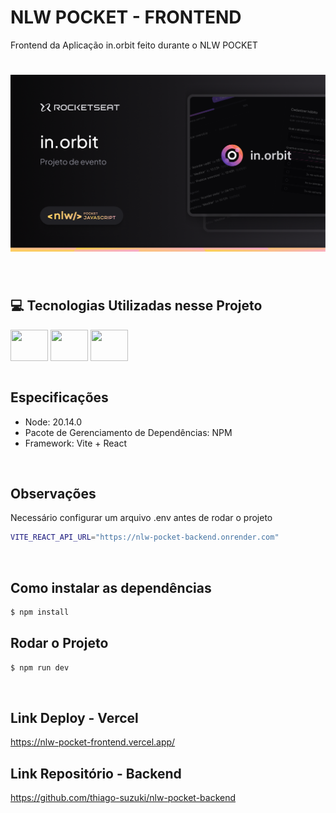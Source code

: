 # NLW POCKET - FRONTEND
Frontend da Aplicação in.orbit feito durante o NLW POCKET

<h1 align="center">
  <img alt="NLW" title="NLW" width="700" src=".github/app.png" />
</h1>


<br>

## 💻 Tecnologias Utilizadas nesse Projeto
<div style="display: inline_block">
  <img align="center" height="50" width="60" src="https://cdn.jsdelivr.net/gh/devicons/devicon/icons/react/react-original.svg">
  <img align="center" height="50" width="60" src="https://cdn.jsdelivr.net/gh/devicons/devicon@latest/icons/tailwindcss/tailwindcss-original-wordmark.svg">
  <img align="center" height="50" width="60" src="https://cdn.jsdelivr.net/gh/devicons/devicon@latest/icons/typescript/typescript-original.svg">
</div>

<br>

## Especificações
- Node: 20.14.0
- Pacote de Gerenciamento de Dependências: NPM
- Framework: Vite + React

<br>

## Observações
Necessário configurar um arquivo .env antes de rodar o projeto
```bash
VITE_REACT_API_URL="https://nlw-pocket-backend.onrender.com"
```

<br>

## Como instalar as dependências
```bash
$ npm install
```

## Rodar o Projeto
```bash
$ npm run dev
```

<br>

## Link Deploy - Vercel
https://nlw-pocket-frontend.vercel.app/

## Link Repositório - Backend
https://github.com/thiago-suzuki/nlw-pocket-backend
